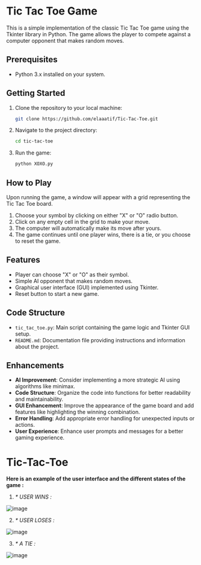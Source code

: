# Tic Tac Toe Game

This is a simple implementation of the classic Tic Tac Toe game using the Tkinter library in Python. The game allows the player to compete against a computer opponent that makes random moves.

## Prerequisites

- Python 3.x installed on your system.

## Getting Started

1. Clone the repository to your local machine:

    ```bash
    git clone https://github.com/elaaatif/Tic-Tac-Toe.git
    ```

2. Navigate to the project directory:

    ```bash
    cd tic-tac-toe
    ```

3. Run the game:

    ```bash
    python XOXO.py
    ```

## How to Play

Upon running the game, a window will appear with a grid representing the Tic Tac Toe board.

1. Choose your symbol by clicking on either "X" or "O" radio button.
2. Click on any empty cell in the grid to make your move.
3. The computer will automatically make its move after yours.
4. The game continues until one player wins, there is a tie, or you choose to reset the game.

## Features

- Player can choose "X" or "O" as their symbol.
- Simple AI opponent that makes random moves.
- Graphical user interface (GUI) implemented using Tkinter.
- Reset button to start a new game.

## Code Structure

- `tic_tac_toe.py`: Main script containing the game logic and Tkinter GUI setup.
- `README.md`: Documentation file providing instructions and information about the project.

## Enhancements

- **AI Improvement**: Consider implementing a more strategic AI using algorithms like minimax.
- **Code Structure**: Organize the code into functions for better readability and maintainability.
- **GUI Enhancement**: Improve the appearance of the game board and add features like highlighting the winning combination.
- **Error Handling**: Add appropriate error handling for unexpected inputs or actions.
- **User Experience**: Enhance user prompts and messages for a better gaming experience.

# Tic-Tac-Toe
**Here is an example of the user interface and the different states of the game :** 
1. _* USER WINS :_

![image](https://github.com/elaaatif/Tic-Tac-Toe/assets/122917261/e6fa9b89-2543-49b7-8e16-354edfe4e346)

2. _* USER LOSES :_ 

![image](https://github.com/elaaatif/Tic-Tac-Toe/assets/122917261/dfa528b3-7286-45bc-bc74-92ba20a16707)

3. _* A TIE :_

![image](https://github.com/elaaatif/Tic-Tac-Toe/assets/122917261/db48256e-9167-4348-928d-5c0476bff62e)

